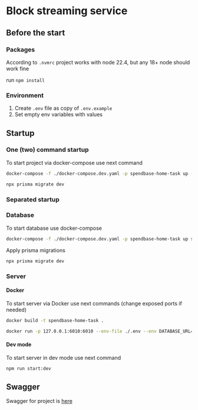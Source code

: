 # Block streaming service

## Before the start

### Packages

According to `.nvmrc` project works with node 22.4,
but any 18+ node should work fine

run `npm install`

### Environment

1. Create `.env` file as copy of `.env.example`
2. Set empty env variables with values

## Startup

### One (two) command startup

To start project via docker-compose use next command

```bash
docker-compose -f ./docker-compose.dev.yaml -p spendbase-home-task up -d
```

```bash
npx prisma migrate dev
```

### Separated startup
### Database

To start database use docker-compose

```bash
docker-compose -f ./docker-compose.dev.yaml -p spendbase-home-task up spendbase_home_task_psql -d
```

Apply prisma migrations

```bash
npx prisma migrate dev 
```

### Server

#### Docker

To start server via Docker use next commands (change exposed ports if needed)

```bash
docker build -t spendbase-home-task .
```

```bash
docker run -p 127.0.0.1:6010:6010 --env-file ./.env --env DATABASE_URL=postgresql://user:pass@host.docker.internal:5410/postgres spendbase-home-task
```

#### Dev mode

To start server in dev mode use next command

```bash
npm run start:dev
```

## Swagger

Swagger for project is [here](http://localhost:6010/docs)
